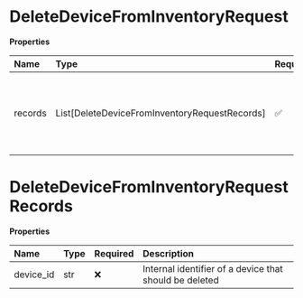 # DeleteDeviceFromInventoryRequest

**Properties**

| Name    | Type                                          | Required | Description                                                        |
| :------ | :-------------------------------------------- | :------- | :----------------------------------------------------------------- |
| records | List[DeleteDeviceFromInventoryRequestRecords] | ✅       | List of internal identifiers of the devices that should be deleted |

# DeleteDeviceFromInventoryRequestRecords

**Properties**

| Name      | Type | Required | Description                                            |
| :-------- | :--- | :------- | :----------------------------------------------------- |
| device_id | str  | ❌       | Internal identifier of a device that should be deleted |

<!-- This file was generated by liblab | https://liblab.com/ -->
